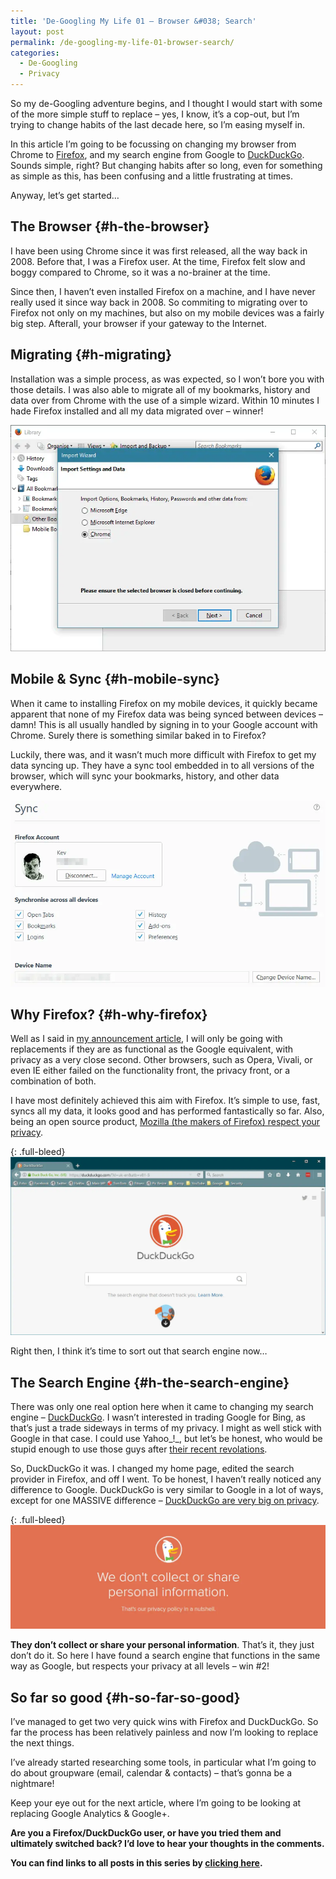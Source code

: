 ```yaml
---
title: 'De-Googling My Life 01 – Browser &#038; Search'
layout: post
permalink: /de-googling-my-life-01-browser-search/
categories:
  - De-Googling
  - Privacy
---
```

So my de-Googling adventure begins, and I thought I would start with some of the more simple stuff to replace – yes, I know, it’s a cop-out, but I’m trying to change habits of the last decade here, so I’m easing myself in.

In this article I’m going to be focussing on changing my browser from Chrome to [Firefox](https://firefox.com), and my search engine from Google to [DuckDuckGo](https://duckduckgo.com). Sounds simple, right? But changing habits after so long, even for something as simple as this, has been confusing and a little frustrating at times.

Anyway, let’s get started…

## The Browser {#h-the-browser}

I have been using Chrome since it was first released, all the way back in 2008. Before that, I was a Firefox user. At the time, Firefox felt slow and boggy compared to Chrome, so it was a no-brainer at the time.

Since then, I haven’t even installed Firefox on a machine, and I have never really used it since way back in 2008. So commiting to migrating over to Firefox not only on my machines, but also on my mobile devices was a fairly big step. Afterall, your browser if your gateway to the Internet.

## Migrating {#h-migrating}

Installation was a simple process, as was expected, so I won’t bore you with those details. I was also able to migrate all of my bookmarks, history and data over from Chrome with the use of a simple wizard. Within 10 minutes I hade Firefox installed and all my data migrated over – winner!

![Chrome Import - Firefox](/assets/images/firefox-chrome-import.webp)

## Mobile & Sync {#h-mobile-sync}

When it came to installing Firefox on my mobile devices, it quickly became apparent that none of my Firefox data was being synced between devices – damn! This is all usually handled by signing in to your Google account with Chrome. Surely there is something similar baked in to Firefox?

Luckily, there was, and it wasn’t much more difficult with Firefox to get my data syncing up. They have a sync tool embedded in to all versions of the browser, which will sync your bookmarks, history, and other data everywhere.

![Firefox Sync](/assets/images/Firefox-Sync.webp)

## Why Firefox? {#h-why-firefox}

Well as I said in [my announcement article](/de-googling-my-life-series), I will only be going with replacements if they are as functional as the Google equivalent, with privacy as a very close second. Other browsers, such as Opera, Vivali, or even IE either failed on the functionality front, the privacy front, or a combination of both.

I have most definitely achieved this aim with Firefox. It’s simple to use, fast, syncs all my data, it looks good and has performed fantastically so far. Also, being an open source product, [Mozilla (the makers of Firefox) respect your privacy](https://www.mozilla.org/en-US/privacy/firefox).

{: .full-bleed}
![Firefox DuckDuckGo search](/assets/images/firefox-duckduckgo-search.webp)

Right then, I think it’s time to sort out that search engine now…

## The Search Engine {#h-the-search-engine}

There was only one real option here when it came to changing my search engine – [DuckDuckGo](https://duckduckgo.com). I wasn’t interested in trading Google for Bing, as that’s just a trade sideways in terms of my privacy. I might as well stick with Google in that case. I could use Yahoo\_!\_, but let’s be honest, who would be stupid enough to use those guys after [their recent revolations](https://en.wikipedia.org/wiki/Yahoo!_data_breaches).

So, DuckDuckGo it was. I changed my home page, edited the search provider in Firefox, and off I went. To be honest, I haven’t really noticed any difference to Google. DuckDuckGo is very similar to Google in a lot of ways, except for one MASSIVE difference – [DuckDuckGo are very big on privacy](https://duckduckgo.com/privacy).

{: .full-bleed}
![DuckDuckGo privacy](/assets/images/DuckDuckGo-Privacy.webp)

**They don’t collect or share your personal information**. That’s it, they just don’t do it. So here I have found a search engine that functions in the same way as Google, but respects your privacy at all levels – win #2!

## So far so good {#h-so-far-so-good}

I’ve managed to get two very quick wins with Firefox and DuckDuckGo. So far the process has been relatively painless and now I’m looking to replace the next things.

I’ve already started researching some tools, in particular what I’m going to do about groupware (email, calendar & contacts) – that’s gonna be a nightmare!

Keep your eye out for the next article, where I’m going to be looking at replacing Google Analytics & Google+.

**Are you a Firefox/DuckDuckGo user, or have you tried them and ultimately switched back? I’d love to hear your thoughts in the comments.**

**You can find links to all posts in this series by [clicking here](/categories/de-googling).**
